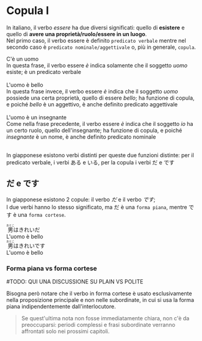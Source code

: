 # Copula I

In italiano, il verbo _essere_ ha due diversi significati: quello di **esistere** e quello di **avere una proprietà/ruolo/essere in un luogo**.<br>
Nel primo caso, il verbo essere è definito `predicato verbale` mentre nel secondo caso è `predicato nominale/aggettivale` o, più in generale, `copula`.<br>  

<span class="example">
    <span class="translation">
        C'è un uomo<br>
    </span>
    <span class="explanation">
        In questa frase, il verbo essere <i>è</i> indica solamente che il soggetto <i>uomo</i> esiste; è un predicato verbale<br>
    </span>
</span><br>

<span class="example">
    <span class="translation">
        L'uomo è bello<br>
    </span>
    <span class="explanation">
        In questa frase invece, il verbo essere <i>è</i> indica che il soggetto <i>uomo</i> possiede una certa proprietà, quello di essere <i>bello</i>; ha funzione di copula, e poiché <i>bello</i> è un aggettivo, è anche definito predicato aggettivale<br>
    </span>
</span><br>

<span class="example">
    <span class="translation">
        L'uomo è un insegnante<br>
    </span>
    <span class="explanation">
        Come nella frase precedente, il verbo essere <i>è</i> indica che il soggetto <i>io</i> ha un certo ruolo, quello dell'insegnante; ha funzione di copula, e poiché <i>insegnante</i> è un nome, è anche definito predicato nominale<br>
    </span>
</span><br>

In giapponese esistono verbi distinti per queste due funzioni distinte: per il predicato verbale, i verbi ある e いる, per la copula i verbi だ e です<br>

## だ e です

In giapponese esistono 2 copule: il verbo _だ_ e il verbo _です_;<br>
I due verbi hanno lo stesso significato, ma だ è una `forma piana`, mentre です è una `forma cortese`.<br>

<span class="example">
    <span class="text">
        <ruby>男<rt>おとこ</rt></ruby>はきれいだ<br>
    </span>
    <span class="translation">
        L'uomo è bello
    </span>
</span><br>

<span class="example">
    <span class="text">
        <ruby>男<rt>おとこ</rt></ruby>はきれいです<br>
    </span>
    <span class="translation">
        L'uomo è bello
    </span>
</span><br>

### Forma piana vs forma cortese

#TODO: QUI UNA DISCUSSIONE SU PLAIN VS POLITE

Bisogna però notare che il verbo in forma cortese è usato esclusivamente nella proposizione principale e non nelle subordinate, in cui si usa la forma piana indipendentemente dall'interlocutore.<br>

> Se quest'ultima nota non fosse immediatamente chiara, non c'è da preoccuparsi: periodi complessi e frasi subordinate verranno affrontati solo nei prossimi capitoli.
